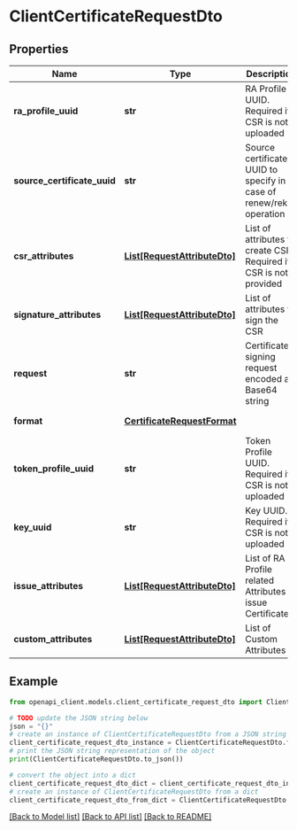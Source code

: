 # ClientCertificateRequestDto


## Properties

Name | Type | Description | Notes
------------ | ------------- | ------------- | -------------
**ra_profile_uuid** | **str** | RA Profile UUID. Required if CSR is not uploaded | 
**source_certificate_uuid** | **str** | Source certificate UUID to specify in case of renew/rekey operation | [optional] 
**csr_attributes** | [**List[RequestAttributeDto]**](RequestAttributeDto.md) | List of attributes to create CSR. Required if CSR is not provided | [optional] 
**signature_attributes** | [**List[RequestAttributeDto]**](RequestAttributeDto.md) | List of attributes to sign the CSR | [optional] 
**request** | **str** | Certificate signing request encoded as Base64 string | [optional] 
**format** | [**CertificateRequestFormat**](CertificateRequestFormat.md) |  | [optional] [default to CertificateRequestFormat.PKCS10]
**token_profile_uuid** | **str** | Token Profile UUID. Required if CSR is not uploaded | [optional] 
**key_uuid** | **str** | Key UUID. Required if CSR is not uploaded | [optional] 
**issue_attributes** | [**List[RequestAttributeDto]**](RequestAttributeDto.md) | List of RA Profile related Attributes to issue Certificate | 
**custom_attributes** | [**List[RequestAttributeDto]**](RequestAttributeDto.md) | List of Custom Attributes | [optional] 

## Example

```python
from openapi_client.models.client_certificate_request_dto import ClientCertificateRequestDto

# TODO update the JSON string below
json = "{}"
# create an instance of ClientCertificateRequestDto from a JSON string
client_certificate_request_dto_instance = ClientCertificateRequestDto.from_json(json)
# print the JSON string representation of the object
print(ClientCertificateRequestDto.to_json())

# convert the object into a dict
client_certificate_request_dto_dict = client_certificate_request_dto_instance.to_dict()
# create an instance of ClientCertificateRequestDto from a dict
client_certificate_request_dto_from_dict = ClientCertificateRequestDto.from_dict(client_certificate_request_dto_dict)
```
[[Back to Model list]](../README.md#documentation-for-models) [[Back to API list]](../README.md#documentation-for-api-endpoints) [[Back to README]](../README.md)


